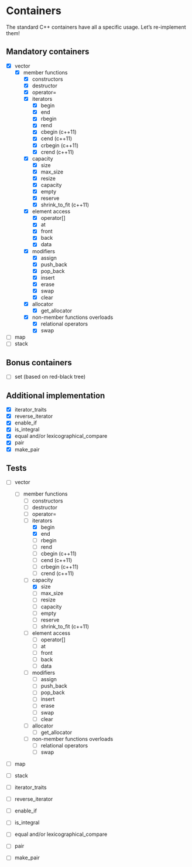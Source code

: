 # Containers

The standard C++ containers have all a specific usage. 
Let’s re-implement them!

## Mandatory containers

- [x] vector
  - [x] member functions
    - [x] constructors
    - [x] destructor
    - [x] operator=
    - [x] iterators
      - [x] begin
      - [x] end
      - [x] rbegin
      - [x] rend
      - [x] cbegin (c++11)
      - [x] cend (c++11)
      - [x] crbegin (c++11)
      - [x] crend (c++11)
    - [x] capacity
      - [x] size
      - [x] max_size
      - [x] resize
      - [x] capacity
      - [x] empty
      - [x] reserve
      - [x] shrink_to_fit (c++11)
    - [x] element access
      - [x] operator[]
      - [x] at
      - [x] front
      - [x] back
      - [x] data
    - [x] modifiers
      - [x] assign
      - [x] push_back
      - [x] pop_back
      - [x] insert
      - [x] erase
      - [x] swap
      - [x] clear
    - [x] allocator
      - [x] get_allocator
    - [x] non-member functions overloads
      - [x] relational operators
      - [x] swap

- [ ] map
- [ ] stack

## Bonus containers

- [ ] set (based on red-black tree)

## Additional implementation

- [x] iterator_traits
- [x] reverse_iterator
- [x] enable_if
- [x] is_integral
- [x] equal and/or lexicographical_compare
- [x] pair
- [x] make_pair

## Tests

- [ ] vector
  - [ ] member functions
    - [ ] constructors
    - [ ] destructor
    - [ ] operator=
    - [ ] iterators
      - [x] begin
      - [x] end
      - [ ] rbegin
      - [ ] rend
      - [ ] cbegin (c++11)
      - [ ] cend (c++11)
      - [ ] crbegin (c++11)
      - [ ] crend (c++11)
    - [ ] capacity
      - [x] size
      - [ ] max_size
      - [ ] resize
      - [ ] capacity
      - [ ] empty
      - [ ] reserve
      - [ ] shrink_to_fit (c++11)
    - [ ] element access
      - [ ] operator[]
      - [ ] at
      - [ ] front
      - [ ] back
      - [ ] data
    - [ ] modifiers
      - [ ] assign
      - [ ] push_back
      - [ ] pop_back
      - [ ] insert
      - [ ] erase
      - [ ] swap
      - [ ] clear
    - [ ] allocator
      - [ ] get_allocator
    - [ ] non-member functions overloads
      - [ ] relational operators
      - [ ] swap

- [ ] map
- [ ] stack

- [ ] iterator_traits
- [ ] reverse_iterator
- [ ] enable_if
- [ ] is_integral
- [ ] equal and/or lexicographical_compare
- [ ] pair
- [ ] make_pair